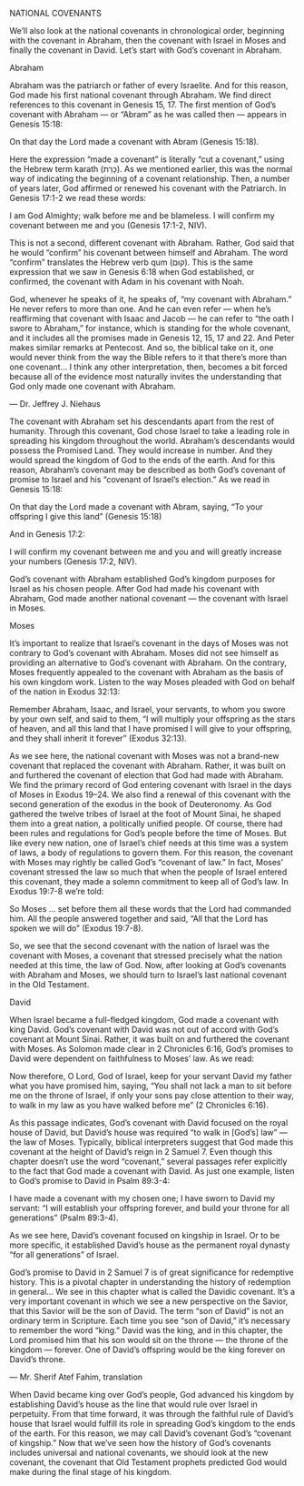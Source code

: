 NATIONAL COVENANTS

We’ll also look at the national covenants in chronological order, beginning with the covenant in Abraham, then the covenant with Israel in Moses and finally the covenant in David. Let’s start with God’s covenant in Abraham.


Abraham

Abraham was the patriarch or father of every Israelite. And for this reason, God made his first national covenant through Abraham. We find direct references to this covenant in Genesis 15, 17. The first mention of God’s covenant with Abraham — or “Abram” as he was called then — appears in Genesis 15:18:

On that day the Lord made a covenant with Abram (Genesis 15:18). 

Here the expression “made a covenant” is literally “cut a covenant,” using the Hebrew term karath (כָּרַת). As we mentioned earlier, this was the normal way of indicating the beginning of a covenant relationship. Then, a number of years later, God affirmed or renewed his covenant with the Patriarch. In Genesis 17:1-2 we read these words:

I am God Almighty; walk before me and be blameless. I will confirm my covenant between me and you (Genesis 17:1-2, NIV). 

This is not a second, different covenant with Abraham. Rather, God said that he would “confirm” his covenant between himself and Abraham. The word “confirm” translates the Hebrew verb qum (קוּם). This is the same expression that we saw in Genesis 6:18 when God established, or confirmed, the covenant with Adam in his covenant with Noah. 

God, whenever he speaks of it, he speaks of, “my covenant with Abraham.” He never refers to more than one. And he can even refer — when he’s reaffirming that covenant with Isaac and Jacob — he can refer to “the oath I swore to Abraham,” for instance, which is standing for the whole covenant, and it includes all the promises made in Genesis 12, 15, 17 and 22. And Peter makes similar remarks at Pentecost. And so, the biblical take on it, one would never think from the way the Bible refers to it that there’s more than one covenant… I think any other interpretation, then, becomes a bit forced because all of the evidence most naturally invites the understanding that God only made one covenant with Abraham.

— Dr. Jeffrey J. Niehaus

The covenant with Abraham set his descendants apart from the rest of humanity. Through this covenant, God chose Israel to take a leading role in spreading his kingdom throughout the world. Abraham’s descendants would possess the Promised Land. They would increase in number. And they would spread the kingdom of God to the ends of the earth. And for this reason, Abraham’s covenant may be described as both God’s covenant of promise to Israel and his “covenant of Israel’s election.” As we read in Genesis 15:18: 

On that day the Lord made a covenant with Abram, saying, “To your offspring I give this land” (Genesis 15:18) 

And in Genesis 17:2: 

I will confirm my covenant between me and you and will greatly increase your numbers (Genesis 17:2, NIV). 

God’s covenant with Abraham established God’s kingdom purposes for Israel as his chosen people.
After God had made his covenant with Abraham, God made another national covenant — the covenant with Israel in Moses. 


Moses

It’s important to realize that Israel’s covenant in the days of Moses was not contrary to God’s covenant with Abraham. Moses did not see himself as providing an alternative to God’s covenant with Abraham. On the contrary, Moses frequently appealed to the covenant with Abraham as the basis of his own kingdom work. Listen to the way Moses pleaded with God on behalf of the nation in Exodus 32:13: 

Remember Abraham, Isaac, and Israel, your servants, to whom you swore by your own self, and said to them, “I will multiply your offspring as the stars of heaven, and all this land that I have promised I will give to your offspring, and they shall inherit it forever” (Exodus 32:13).

As we see here, the national covenant with Moses was not a brand-new covenant that replaced the covenant with Abraham. Rather, it was built on and furthered the covenant of election that God had made with Abraham.
We find the primary record of God entering covenant with Israel in the days of Moses in Exodus 19–24. We also find a renewal of this covenant with the second generation of the exodus in the book of Deuteronomy. As God gathered the twelve tribes of Israel at the foot of Mount Sinai, he shaped them into a great nation, a politically unified people. Of course, there had been rules and regulations for God’s people before the time of Moses. But like every new nation, one of Israel’s chief needs at this time was a system of laws, a body of regulations to govern them. For this reason, the covenant with Moses may rightly be called God’s “covenant of law.” In fact, Moses’ covenant stressed the law so much that when the people of Israel entered this covenant, they made a solemn commitment to keep all of God’s law. In Exodus 19:7-8 we’re told:

So Moses … set before them all these words that the Lord had commanded him. All the people answered together and said, “All that the Lord has spoken we will do” (Exodus 19:7-8). 

So, we see that the second covenant with the nation of Israel was the covenant with Moses, a covenant that stressed precisely what the nation needed at this time, the law of God.
Now, after looking at God’s covenants with Abraham and Moses, we should turn to Israel’s last national covenant in the Old Testament. 


David

When Israel became a full-fledged kingdom, God made a covenant with king David. God’s covenant with David was not out of accord with God’s covenant at Mount Sinai. Rather, it was built on and furthered the covenant with Moses. As Solomon made clear in 2 Chronicles 6:16, God’s promises to David were dependent on faithfulness to Moses’ law. As we read: 

Now therefore, O Lord, God of Israel, keep for your servant David my father what you have promised him, saying, “You shall not lack a man to sit before me on the throne of Israel, if only your sons pay close attention to their way, to walk in my law as you have walked before me”
(2 Chronicles 6:16). 

As this passage indicates, God’s covenant with David focused on the royal house of David, but David’s house was required “to walk in [God’s] law” — the law of Moses. 
Typically, biblical interpreters suggest that God made this covenant at the height of David’s reign in 2 Samuel 7. Even though this chapter doesn’t use the word “covenant,” several passages refer explicitly to the fact that God made a covenant with David. As just one example, listen to God’s promise to David in Psalm 89:3-4:

I have made a covenant with my chosen one; I have sworn to David my servant: “I will establish your offspring forever, and build your throne for all generations” (Psalm 89:3-4).

As we see here, David’s covenant focused on kingship in Israel. Or to be more specific, it established David’s house as the permanent royal dynasty “for all generations” of Israel. 

God’s promise to David in 2 Samuel 7 is of great significance for redemptive history. This is a pivotal chapter in understanding the history of redemption in general… We see in this chapter what is called the Davidic covenant. It’s a very important covenant in which we see a new perspective on the Savior, that this Savior will be the son of David. The term “son of David” is not an ordinary term in Scripture. Each time you see “son of David,” it’s necessary to remember the word “king.” David was the king, and in this chapter, the Lord promised him that his son would sit on the throne — the throne of the kingdom — forever. One of David’s offspring would be the king forever on David’s throne.

— Mr. Sherif Atef Fahim, translation 

When David became king over God’s people, God advanced his kingdom by establishing David’s house as the line that would rule over Israel in perpetuity. From that time forward, it was through the faithful rule of David’s house that Israel would fulfill its role in spreading God’s kingdom to the ends of the earth. For this reason, we may call David’s covenant God’s “covenant of kingship.” 
Now that we’ve seen how the history of God’s covenants includes universal and national covenants, we should look at the new covenant, the covenant that Old Testament prophets predicted God would make during the final stage of his kingdom.


